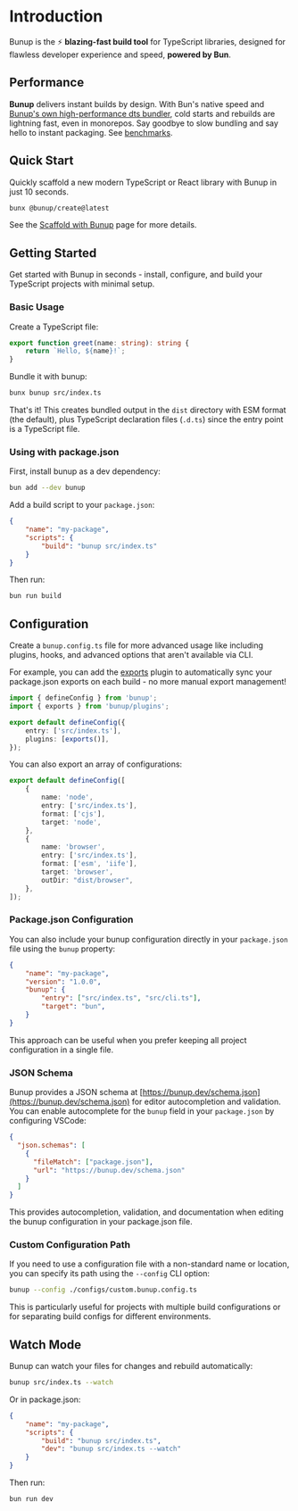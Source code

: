 # Introduction

Bunup is the ⚡️ **blazing-fast build tool** for TypeScript libraries, designed for flawless developer experience and speed, **powered by Bun**.

## Performance

**Bunup** delivers instant builds by design. With Bun's native speed and [Bunup's own high-performance dts bundler](https://github.com/bunup/typeroll), cold starts and rebuilds are lightning fast, even in monorepos. Say goodbye to slow bundling and say hello to instant packaging. See [benchmarks](https://gugustinette.github.io/bundler-benchmark/).

<div style="position: absolute; width: 1px; height: 1px; padding: 0; margin: -1px; overflow: hidden; clip: rect(0, 0, 0, 0); white-space: nowrap; border-width: 0;" aria-hidden="false">
<table>
<thead>
<tr>
<th>Tool</th>
<th>Build Time (s)</th>
<th>Relative Speed</th>
</tr>
</thead>
<tbody>
<tr>
<td>bunup</td>
<td>0.37 s</td>
<td>baseline</td>
</tr>
<tr>
<td>tsdown</td>
<td>0.41 s</td>
<td>1.11× slower</td>
</tr>
<tr>
<td>rslib</td>
<td>1.41 s</td>
<td>3.81× slower</td>
</tr>
<tr>
<td>unbuild</td>
<td>3.19 s</td>
<td>8.62× slower</td>
</tr>
<tr>
<td>tsup</td>
<td>3.37 s</td>
<td>9.11× slower</td>
</tr>
</tbody>
</table>
</div>

## Quick Start

Quickly scaffold a new modern TypeScript or React library with Bunup in just 10 seconds.

```sh
bunx @bunup/create@latest
```

See the [Scaffold with Bunup](./scaffold-with-bunup.md) page for more details.

## Getting Started

Get started with Bunup in seconds - install, configure, and build your TypeScript projects with minimal setup.

### Basic Usage

Create a TypeScript file:

```typescript [src/index.ts]
export function greet(name: string): string {
	return `Hello, ${name}!`;
}
```

Bundle it with bunup:

```sh
bunx bunup src/index.ts
```

That's it! This creates bundled output in the `dist` directory with ESM format (the default), plus TypeScript declaration files (`.d.ts`) since the entry point is a TypeScript file.

### Using with package.json

First, install bunup as a dev dependency:

```sh
bun add --dev bunup
```

Add a build script to your `package.json`:

```json [package.json]
{
	"name": "my-package",
	"scripts": {
		"build": "bunup src/index.ts"
	}
}
```

Then run:

```sh
bun run build
```

## Configuration

Create a `bunup.config.ts` file for more advanced usage like including plugins, hooks, and advanced options that aren't available via CLI.

For example, you can add the [exports](/docs/plugins/exports) plugin to automatically sync your package.json exports on each build - no more manual export management!

```typescript [bunup.config.ts]
import { defineConfig } from 'bunup';
import { exports } from 'bunup/plugins';

export default defineConfig({
	entry: ['src/index.ts'],
	plugins: [exports()],
});
```

You can also export an array of configurations:

```typescript [bunup.config.ts]
export default defineConfig([
	{
		name: 'node',
		entry: ['src/index.ts'],
		format: ['cjs'],
		target: 'node',
	},
	{
		name: 'browser',
		entry: ['src/index.ts'],
		format: ['esm', 'iife'],
		target: 'browser',
		outDir: "dist/browser",
	},
]);
```

### Package.json Configuration

You can also include your bunup configuration directly in your `package.json` file using the `bunup` property:

```json [package.json]
{
	"name": "my-package",
	"version": "1.0.0",
	"bunup": {
		"entry": ["src/index.ts", "src/cli.ts"],
		"target": "bun",
	}
}
```

This approach can be useful when you prefer keeping all project configuration in a single file.

### JSON Schema

Bunup provides a JSON schema at [https://bunup.dev/schema.json](https://bunup.dev/schema.json) for editor autocompletion and validation. You can enable autocomplete for the `bunup` field in your `package.json` by configuring VSCode:

```json [.vscode/settings.json]
{
  "json.schemas": [
    {
      "fileMatch": ["package.json"],
      "url": "https://bunup.dev/schema.json"
    }
  ]
}
```

This provides autocompletion, validation, and documentation when editing the bunup configuration in your package.json file.

### Custom Configuration Path

If you need to use a configuration file with a non-standard name or location, you can specify its path using the `--config` CLI option:

```sh
bunup --config ./configs/custom.bunup.config.ts
```

This is particularly useful for projects with multiple build configurations or for separating build configs for different environments.

## Watch Mode

Bunup can watch your files for changes and rebuild automatically:

```sh
bunup src/index.ts --watch
```

Or in package.json:

```json [package.json] 5
{
	"name": "my-package",
	"scripts": {
		"build": "bunup src/index.ts",
		"dev": "bunup src/index.ts --watch"
	}
}
```

Then run:

```sh
bun run dev
```

